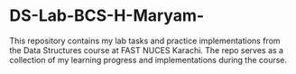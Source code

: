 # DS-Lab-BCS-H-Maryam-
This repository contains my lab tasks and practice implementations from the Data Structures course at FAST NUCES Karachi. The repo serves as a collection of my learning progress and implementations during the course.
